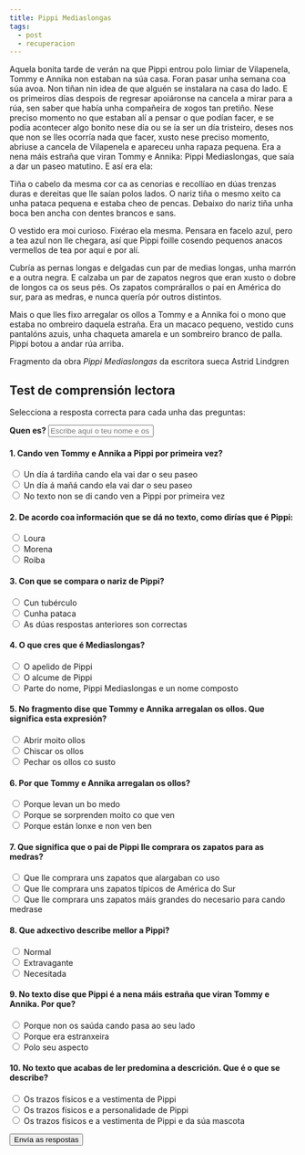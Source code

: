 ```yaml
---
title: Pippi Mediaslongas
tags:
  - post
  - recuperacion
---
```


<article>
Aquela bonita tarde de verán na que Pippi entrou polo limiar de Vilapenela, Tommy e Annika non estaban na súa casa. Foran pasar unha semana coa súa avoa. Non tiñan nin idea de que alguén se instalara na casa do lado. E os primeiros días despois de regresar apoiáronse na cancela a mirar para a rúa, sen saber que había unha compañeira de xogos tan pretiño. Nese preciso momento no que estaban alí a pensar o que podían facer, e se podía acontecer algo bonito nese día ou se ía ser un día tristeiro, deses nos que non se lles ocorría nada que facer, xusto nese preciso momento, abriuse a cancela de Vilapenela e apareceu unha rapaza pequena. Era a nena máis estraña que viran Tommy e Annika: Pippi Mediaslongas, que saía a dar un paseo matutino. E así era ela:

Tiña o cabelo da mesma cor ca as cenorias e recollíao en dúas trenzas duras e
dereitas que lle saían polos lados. O nariz tiña o mesmo xeito ca unha pataca
pequena e estaba cheo de pencas. Debaixo do nariz tiña unha boca ben ancha con
dentes brancos e sans.

O vestido era moi curioso. Fixérao ela mesma. Pensara en facelo azul, pero a tea
azul non lle chegara, así que Pippi foille cosendo pequenos anacos vermellos de
tea por aquí e por alí.

Cubría as pernas longas e delgadas cun par de medias longas, unha marrón e a
outra negra. E calzaba un par de zapatos negros que eran xusto o dobre de longos
ca os seus pés. Os zapatos comprárallos o pai en América do sur, para as medras,
e nunca quería pór outros distintos.

Mais o que lles fixo arregalar os ollos a Tommy e a Annika foi o mono que estaba
no ombreiro daquela estraña. Era un macaco pequeno, vestido cuns pantalóns
azuis, unha chaqueta amarela e un sombreiro branco de palla. Pippi botou a andar
rúa arriba.

<footer>

Fragmento da obra _Pippi Mediaslongas_ da escritora sueca Astrid Lindgren

</footer>

</article>

## Test de comprensión lectora

Selecciona a resposta correcta para cada unha das preguntas:

<form name="pippi-mediaslongas" method="POST" netlify>
  <label for="name"><strong>Quen es?</strong></label>
  <input type="text" name="nome" placeholder="Escribe aquí o teu nome e os teus apelidos" required>

#### 1. Cando ven Tommy e Annika a Pippi por primeira vez?

<label><input type="radio" name="1" value="a"> Un día á tardiña cando ela vai
dar o seu paseo</label>\
<label><input type="radio" name="1" value="b"> Un día á mañá cando ela vai dar o
seu paseo</label>\
<label><input type="radio" name="1" value="c"> No texto non se di cando ven a
Pippi por primeira vez</label>

#### 2. De acordo coa información que se dá no texto, como dirías que é Pippi:

<label><input type="radio" name="2" value="a"> Loura </label>\
<label><input type="radio" name="2" value="b"> Morena </label>\
<label><input type="radio" name="2" value="c"> Roiba </label>

#### 3. Con que se compara o nariz de Pippi?

<label><input type="radio" name="3" value="a"> Cun tubérculo </label>\
<label><input type="radio" name="3" value="b"> Cunha pataca </label>\
<label><input type="radio" name="3" value="c"> As dúas respostas anteriores son
correctas </label>

#### 4. O que cres que é Mediaslongas?

<label><input type="radio" name="4" value="a"> O apelido de Pippi </label>\
<label><input type="radio" name="4" value="b"> O alcume de Pippi </label>\
<label><input type="radio" name="4" value="c"> Parte do nome, Pippi Mediaslongas
e un nome composto </label>

#### 5. No fragmento dise que Tommy e Annika arregalan os ollos. Que significa esta expresión?

<label><input type="radio" name="5" value="a"> Abrir moito ollos </label>\
<label><input type="radio" name="5" value="b"> Chiscar os ollos </label>\
<label><input type="radio" name="5" value="c"> Pechar os ollos co susto </label>

#### 6. Por que Tommy e Annika arregalan os ollos?

<label><input type="radio" name="6" value="a"> Porque levan un bo medo </label>\
<label><input type="radio" name="6" value="b"> Porque se sorprenden moito co que
ven </label>\
<label><input type="radio" name="6" value="c"> Porque están lonxe e non ven ben
</label>

#### 7. Que significa que o pai de Pippi lle comprara os zapatos para as medras?

<label><input type="radio" name="7" value="a"> Que lle comprara uns zapatos que
alargaban co uso </label>\
<label><input type="radio" name="7" value="b"> Que lle comprara uns zapatos
típicos de América do Sur </label>\
<label><input type="radio" name="7" value="c"> Que lle comprara uns zapatos máis
grandes do necesario para cando medrase </label>

#### 8. Que adxectivo describe mellor a Pippi?

<label><input type="radio" name="8" value="a"> Normal </label>\
<label><input type="radio" name="8" value="b"> Extravagante </label>\
<label><input type="radio" name="8" value="c"> Necesitada </label>

#### 9. No texto dise que Pippi é a nena máis estraña que viran Tommy e Annika. Por que?

<label><input type="radio" name="9" value="a"> Porque non os saúda cando pasa ao
seu lado </label>\
<label><input type="radio" name="9" value="b"> Porque era estranxeira </label>\
<label><input type="radio" name="9" value="c"> Polo seu aspecto </label>

#### 10. No texto que acabas de ler predomina a descrición. Que é o que se describe?

<label><input type="radio" name="10" value="a"> Os trazos físicos e a vestimenta
de Pippi </label>\
<label><input type="radio" name="10" value="b"> Os trazos físicos e a
personalidade de Pippi </label>\
<label><input type="radio" name="10" value="c"> Os trazos físicos e a vestimenta
de Pippi e da súa mascota </label>

<button type="submit" name="submit">Envía as respostas</button>

</form>
